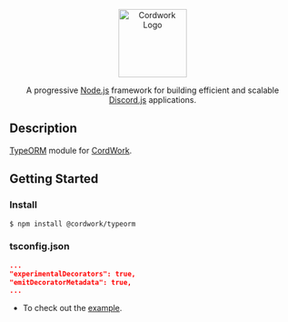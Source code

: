 <p align="center">
  <img src="https://avatars.githubusercontent.com/u/108444461" width="120" alt="Cordwork Logo" />
</p>

<p align="center">
  A progressive <a href="https://nodejs.org/">Node.js</a> framework for building efficient and scalable <a href="https://discord.js.org/">Discord.js</a> applications.
</p>


## Description

[TypeORM](https://typeorm.io/) module for [CordWork](https://github.com/cordwork/core).


## Getting Started

### Install
```
$ npm install @cordwork/typeorm
```

### tsconfig.json
```json
...
"experimentalDecorators": true,
"emitDecoratorMetadata": true,
...
```

* To check out the [example](/examples/).